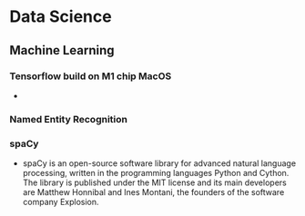 # Data Science
## Machine Learning
### Tensorflow build on M1 chip MacOS
- 
### Named Entity Recognition
### spaCy
- spaCy is an open-source software library for advanced natural language processing, written in the programming languages Python and Cython. The library is published under the MIT license and its main developers are Matthew Honnibal and Ines Montani, the founders of the software company Explosion.